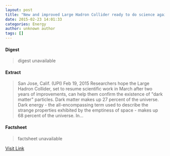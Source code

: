 ```yaml
---
layout: post
title: "New and improved Large Hadron Collider ready to do science again"
date: 2015-02-23 14:01:33
categories: Energy
author: unknown author
tags: []
---
```



#### Digest
>digest unavailable

#### Extract
>San Jose, Calif. (UPI) Feb 19, 2015 Researchers hope the Large Hadron Collider, set to resume scientific work in March after two years of improvements, can help them confirm the existence of "dark matter" particles. Dark matter makes up 27 percent of the universe. Dark energy - the all-encompassing term used to describe the strange properties exhibited by the emptiness of space - makes up 68 percent of the universe. In...

#### Factsheet
>factsheet unavailable

[Visit Link](http://www.spacedaily.com/reports/New_and_improved_Large_Hadron_Collider_ready_to_do_science_again_999.html)


